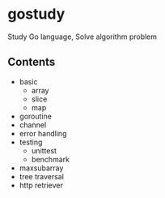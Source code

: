# gostudy
Study Go language, Solve algorithm problem

## Contents
* basic
  * array
  * slice
   * map
* goroutine
* channel
* error handling
* testing
  * unittest
  * benchmark
* maxsubarray
* tree traversal
* http retriever
